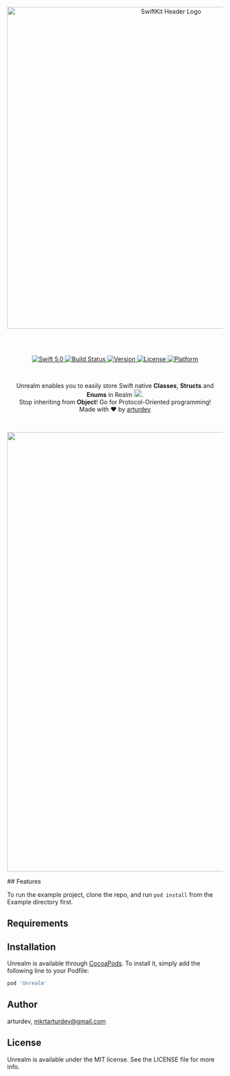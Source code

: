 <p align="center">
   <img width="750" src="https://raw.githubusercontent.com/arturdev/Unrealm/assets/unrealm.png" alt="SwiftKit Header Logo">
</p>
                                                                                                                               <br><br>

<p align="center">
  <a href="https://developer.apple.com/swift/">
      <img src="https://img.shields.io/badge/Swift-5.0-orange.svg?style=flat" alt="Swift 5.0">
  </a>
  <a href="https://travis-ci.com/arturdev/Unrealm">
      <img src="https://travis-ci.com/arturdev/Unrealm.svg?branch=master" alt="Build Status">
  </a>
  <a href="https://cocoapods.org/pods/Unrealm">
      <img src="https://img.shields.io/cocoapods/v/Unrealm.svg?style=flat" alt="Version">
  </a>
  <a href="https://cocoapods.org/pods/Unrealm">
      <img src="https://img.shields.io/cocoapods/l/Unrealm.svg?style=flat" alt="License">
  </a>
  <a href="https://cocoapods.org/pods/Unrealm">
      <img src="https://img.shields.io/cocoapods/p/Unrealm.svg?style=flat" alt="Platform">
  </a>

</p>
  
<br/>

<p align="center">
  Unrealm enables you to easily store Swift native <b>Classes</b>, <b>Structs</b> and <b>Enums</b> in Realm <img width="18" src = "https://raw.githubusercontent.com/arturdev/Unrealm/assets/realmLogoSmall.png">.<br/>Stop inheriting from <b>Object</b>! Go for Protocol-Oriented programming!<br>
Made with ❤️ by <a href="https://github.com/arturdev">arturdev</a>
</p>
<br>

<p align="center">
<img width="1024" src="https://raw.githubusercontent.com/arturdev/Unrealm/assets/preview.png">
</p>
## Features

To run the example project, clone the repo, and run `pod install` from the Example directory first.

## Requirements

## Installation

Unrealm is available through [CocoaPods](https://cocoapods.org). To install
it, simply add the following line to your Podfile:

```ruby
pod 'Unrealm'
```

## Author

arturdev, mkrtarturdev@gmail.com

## License

Unrealm is available under the MIT license. See the LICENSE file for more info.
